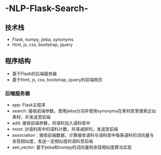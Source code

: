 # -NLP-Flask-Search-

## 技术栈

* Flask, numpy, jieba, synonyms
* html, js, css, bootstrap, jquery

## 程序结构

* 基于Flask的后端服务器
* 基于html, js, css, bootstrap, jquery的前端网页

### 后端服务器

* app: Flask主程序
* search: 接收前端参数，使用jieba分词并使用synonyms在素材库里搜索近似素材，并发送至前端
* add: 接收前端参数，将语料加入语料库中
* most: 对语料库中的语料计数，并递减排列，发送至前端
* association：接收前端数据，计算接收语料与语料库中每条语料的词向量与余弦相似度，发送一定相似度的语料至前端
* sen_vector: 基于jieba和numpy的词向量和余弦相似度算法实现